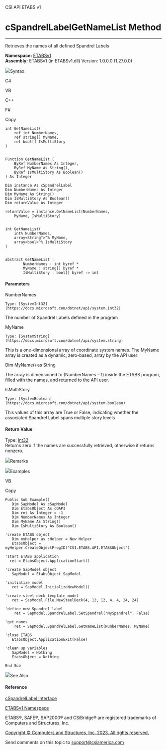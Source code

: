 ﻿

CSI API ETABS v1

# cSpandrelLabelGetNameList Method  
  
---  
  
Retrieves the names of all defined Spandrel Labels

**Namespace:** [ETABSv1](2780f1b8-2033-5289-2298-1cdb2a7508d9.htm)  
**Assembly:** ETABSv1 (in ETABSv1.dll) Version: 1.0.0.0 (1.27.0.0)

![](../icons/SectionExpanded.png)Syntax

C#

VB

C++

F#

Copy

    
    
    int GetNameList(
    	ref int NumberNames,
    	ref string[] MyName,
    	ref bool[] IsMultiStory
    )
    
    
    Function GetNameList ( 
    	ByRef NumberNames As Integer,
    	ByRef MyName As String(),
    	ByRef IsMultiStory As Boolean()
    ) As Integer
    
    Dim instance As cSpandrelLabel
    Dim NumberNames As Integer
    Dim MyName As String()
    Dim IsMultiStory As Boolean()
    Dim returnValue As Integer
    
    returnValue = instance.GetNameList(NumberNames, 
    	MyName, IsMultiStory)
    
    
    int GetNameList(
    	int% NumberNames, 
    	array<String^>^% MyName, 
    	array<bool>^% IsMultiStory
    )
    
    
    abstract GetNameList : 
            NumberNames : int byref * 
            MyName : string[] byref * 
            IsMultiStory : bool[] byref -> int 
    

#### Parameters

NumberNames

    Type: [SystemInt32](https://docs.microsoft.com/dotnet/api/system.int32)  
The number of Spandrel Labels defined in the program

MyName

    Type: [SystemString](https://docs.microsoft.com/dotnet/api/system.string)  
This is a one-dimensional array of coordinate system names. The MyName array
is created as a dynamic, zero-based, array by the API user:

Dim MyName() as String

The array is dimensioned to (NumberNames – 1) inside the ETABS program, filled
with the names, and returned to the API user.

IsMultiStory

    Type: [SystemBoolean](https://docs.microsoft.com/dotnet/api/system.boolean)  
This values of this array are True or False, indicating whether the associated
Spandrel Label spans multiple story levels

#### Return Value

Type: [Int32](https://docs.microsoft.com/dotnet/api/system.int32)  
Returns zero if the names are successfully retrieved, otherwise it returns
nonzero.

![](../icons/SectionExpanded.png)Remarks

![](../icons/SectionExpanded.png)Examples

VB

Copy

    
    
    Public Sub Example()
       Dim SapModel As cSapModel
       Dim EtabsObject As cOAPI
       Dim ret As Integer = -1
       Dim NumberNames As Integer
       Dim MyName As String()
       Dim IsMultiStory As Boolean()
    
    'create ETABS object
       Dim myHelper as cHelper = New Helper
       EtabsObject = myHelper.CreateObjectProgID("CSI.ETABS.API.ETABSObject")
    
    'start ETABS application
      ret = EtabsObject.ApplicationStart()
    
    'create SapModel object
       SapModel = EtabsObject.SapModel
    
    'initialize model
       ret = SapModel.InitializeNewModel()
    
    'create steel deck template model
       ret = SapModel.File.NewSteelDeck(4, 12, 12, 4, 4, 24, 24)
    
    'define new Spandrel label
        ret = SapModel.SpandrelLabel.SetSpandrel("MySpandrel", False)
    
    'get names
        ret = SapModel.SpandrelLabel.GetNameList(NumberNames, MyName)
    
    'close ETABS
       EtabsObject.ApplicationExit(False)
    
    'clean up variables
       SapModel = Nothing
       EtabsObject = Nothing
    
    End Sub

![](../icons/SectionExpanded.png)See Also

#### Reference

[cSpandrelLabel Interface](940f5cae-e95b-f2b3-6925-5449189f374f.htm)

[ETABSv1 Namespace](2780f1b8-2033-5289-2298-1cdb2a7508d9.htm)

ETABS®, SAFE®, SAP2000® and CSiBridge® are registered trademarks of Computers
and Structures, Inc.  

[Copyright © Computers and Structures, Inc. 2023. All rights
reserved.](http://www.csiamerica.com)

Send comments on this topic to
[support@csiamerica.com](mailto:support%40csiamerica.com?Subject=CSI%20API%20ETABS%20v1)

